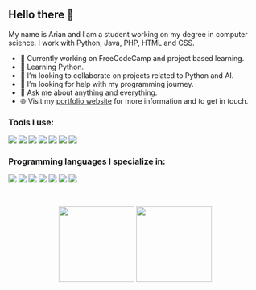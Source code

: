 ## Hello there 👋
My name is Arian and I am a student working on my degree in computer science. I work with Python, Java, PHP, HTML and CSS. 

- 🔭 Currently working on FreeCodeCamp and project based learning.
- 🌱 Learning Python.
- 👯 I’m looking to collaborate on projects related to Python and AI.
- 🤔 I’m looking for help with my programming journey.
- 💬 Ask me about anything and everything.
- 🌐 Visit my [portfolio website](https://ariandk.github.io) for more information and to get in touch.

### Tools I use:
<p>
  <img src="https://custom-icon-badges.demolab.com/badge/Visual%20Studio%20Code-0078d7.svg?logo=vsc&logoColor=white"/>
  <img src="https://img.shields.io/badge/freeCodeCamp-0A0A23?logo=freecodecamp&logoColor=fff"/>
  <img src="https://img.shields.io/badge/-Github-181717?style=flat-square&logo=GitHub&logoColor=white"/>
  <img src="https://img.shields.io/badge/W3Schools-04AA6D?logo=w3schools&logoColor=fff"/>
  <img src="https://img.shields.io/badge/GeeksforGeeks-298D46?logo=geeksforgeeks&logoColor=white"/>
  <img src="https://img.shields.io/badge/Coursera-0056D2?logo=coursera&logoColor=fff)](#)"/>
  <img src="https://img.shields.io/badge/Khan%20Academy-14BF96?logo=khanacademy&logoColor=fff"/>
</p>

### Programming languages I specialize in:
<p>
  <img src="https://img.shields.io/badge/Python-3776AB?logo=python&logoColor=fff"/>
  <img src="https://img.shields.io/badge/-HTML5-E34F26?style=flat-square&logo=HTML5&logoColor=white"/>
  <img src="https://img.shields.io/badge/-CSS3-1572B6?style=flat-square&logo=CSS3&logoColor=white"/>
  <img src="https://img.shields.io/badge/php-%23777BB4.svg?&logo=php&logoColor=white"/>
  <img src="https://img.shields.io/badge/Java-%23ED8B00.svg?logo=openjdk&logoColor=white"/>
  <img src="https://img.shields.io/badge/JavaScript-F7DF1E?logo=javascript&logoColor=000"/>
  <img src="https://img.shields.io/badge/-MySQL-F29111?style=flat-square&logo=MySQL&logoColor=white"/>
</p>
<br>
<p align="center">
<img height=150 align="center" src="https://github-readme-stats.vercel.app/api/top-langs?username=ariandk&layout=compact&langs_count=8&card_width=320&theme=transparent" /> <img height=150 align="center" src="https://github-readme-stats.vercel.app/api?username=ariandk&theme=transparent" />
</p>

<!--
https://github.com/anuraghazra/github-readme-stats?tab=readme-ov-file#usage --- Stats for profile
https://github.com/inttter/md-badges --- Badges for profile
https://github.com/Ileriayo/markdown-badges --- Badges for profile 2
https://github.com/abhisheknaiidu/awesome-github-profile-readme?tab=readme-ov-file --- Inspiration
-->

